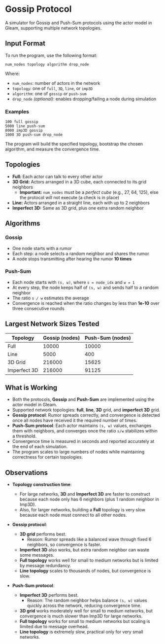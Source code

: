# Gossip Protocol

A simulator for Gossip and Push-Sum protocols using the actor model in Gleam, supporting multiple network topologies.

## Input Format

To run the program, use the following format:

```text
num_nodes topology algorithm drop_node
```

Where:

- `num_nodes`: number of actors in the network
- `topology`: one of `full`, `3D`, `line`, or `imp3D`
- `algorithm`: one of `gossip` or `push-sum`
- `drop_node` _(optional)_: enables dropping/failing a node during simulation

### Examples

```text
100 full gossip
5000 line push-sum
8000 imp3D gossip
1000 3D push-sum drop_node
```

The program will build the specified topology, bootstrap the chosen algorithm, and measure the convergence time.

## Topologies

- **Full:** Each actor can talk to every other actor
- **3D Grid:** Actors arranged in a 3D cube, each connected to its grid neighbors
  - **Important:** `num_nodes` must be a _perfect cube_ (e.g., 27, 64, 125), else the protocol will not execute (a check is in place)
- **Line:** Actors arranged in a straight line, each with up to 2 neighbors
- **Imperfect 3D:** Same as 3D grid, plus one extra random neighbor

## Algorithms

### Gossip

- One node starts with a rumor
- Each step: a node selects a random neighbor and shares the rumor
- A node stops transmitting after hearing the rumor **10 times**

### Push-Sum

- Each node starts with `(s, w)`, where `s = node_idx` and `w = 1`
- At every step, the node keeps half of `(s, w)` and sends half to a random neighbor
- The ratio `s / w` estimates the average
- Convergence is reached when the ratio changes by less than **1e-10** over three consecutive rounds

## Largest Network Sizes Tested

| Topology     | Gossip (nodes) | Push-Sum (nodes) |
| ------------ | -------------- | ---------------- |
| Full         | 10000          | 10000            |
| Line         | 5000           | 400              |
| 3D Grid      | 216000         | 15625            |
| Imperfect 3D | 216000         | 91125            |

## What is Working

- Both the protocols, **Gossip** and **Push-Sum** are implemented using the actor model in Gleam.
- Supported network topologies: **full**, **line**, **3D** grid, and **imperfect 3D** grid.
- **Gossip protocol**: Rumor spreads correctly, and convergence is detected once all nodes have received it the required number of times.
- **Push-Sum protocol**: Each actor maintains `(s, w)` values, exchanges them with neighbors, and converges once the ratio `s/w` stabilizes within a threshold.
- Convergence time is measured in seconds and reported accurately at the end of each simulation.
- The program scales to large numbers of nodes while maintaining correctness for certain topologies.

## Observations

- **Topology construction time**:

  - For large networks, **3D** and **Imperfect 3D** are faster to construct because each node only has 6 neighbors (plus 1 random neighbor in Imp3D).
  - Also, for larger networks, building a **Full** topology is very slow because each node must connect to all other nodes.

- **Gossip protocol**:

  - **3D grid** performs best.
    - Reason: Rumor spreads like a balanced wave through fixed 6 neighbors, so convergence is faster.
  - **Imperfect 3D** also works, but extra random neighbor can waste some messages.
  - **Full topology** works well for small to medium networks but is limited by message redundancy.
  - **Line topology** scales to thousands of nodes, but convergence is slow.

- **Push-Sum protocol**:

  - **Imperfect 3D** performs best.
    - Reason: The random neighbor helps balance `(s, w)` values quickly across the network, reducing convergence time.
  - **3D grid** works moderately well for small to medium networks, but convergence is much slower than Imp3D for large networks.
  - **Full topology** works for small to medium networks but scaling is limited due to message overhead.
  - **Line topology** is extremely slow, practical only for very small networks.
